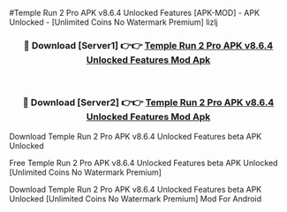 #Temple Run 2 Pro APK v8.6.4 Unlocked Features [APK-MOD] - APK Unlocked - [Unlimited Coins No Watermark Premium] lizlj



<div align="center">

<h3>🔴 Download [Server1] 👉👉 <a href="https://momento.my/?title=Temple_Run_2_Pro_APK_v8.6.4_Unlocked_Features">Temple Run 2 Pro APK v8.6.4 Unlocked Features Mod Apk</a></h3><br>

<h3>🔴 Download [Server2] 👉👉 <a href="https://momento.my/?title=Temple_Run_2_Pro_APK_v8.6.4_Unlocked_Features">Temple Run 2 Pro APK v8.6.4 Unlocked Features Mod Apk</a></h3>
</div>



Download Temple Run 2 Pro APK v8.6.4 Unlocked Features beta APK Unlocked

Free Temple Run 2 Pro APK v8.6.4 Unlocked Features beta APK Unlocked [Unlimited Coins No Watermark Premium]

Download Temple Run 2 Pro APK v8.6.4 Unlocked Features beta APK Unlocked [Unlimited Coins No Watermark Premium] Mod For Android
